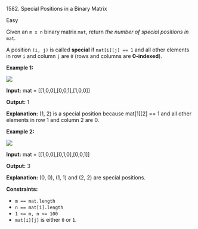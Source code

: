 1582\. Special Positions in a Binary Matrix

Easy

Given an `m x n` binary matrix `mat`, return _the number of special positions in_ `mat`_._

A position `(i, j)` is called **special** if `mat[i][j] == 1` and all other elements in row `i` and column `j` are `0` (rows and columns are **0-indexed**).

**Example 1:**

![](https://leetcode-in-java.github.io/src/main/java/g1501_1600/s1582_special_positions_in_a_binary_matrix/special1.jpg)

**Input:** mat = [[1,0,0],[0,0,1],[1,0,0]]

**Output:** 1

**Explanation:** (1, 2) is a special position because mat[1][2] == 1 and all other elements in row 1 and column 2 are 0.

**Example 2:**

![](https://leetcode-in-java.github.io/src/main/java/g1501_1600/s1582_special_positions_in_a_binary_matrix/special-grid.jpg)

**Input:** mat = [[1,0,0],[0,1,0],[0,0,1]]

**Output:** 3

**Explanation:** (0, 0), (1, 1) and (2, 2) are special positions.

**Constraints:**

*   `m == mat.length`
*   `n == mat[i].length`
*   `1 <= m, n <= 100`
*   `mat[i][j]` is either `0` or `1`.